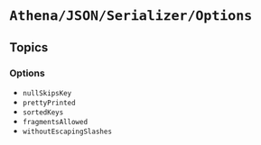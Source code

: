 # ``Athena/JSON/Serializer/Options``

## Topics

### Options

- ``nullSkipsKey``
- ``prettyPrinted``
- ``sortedKeys``
- ``fragmentsAllowed``
- ``withoutEscapingSlashes``
